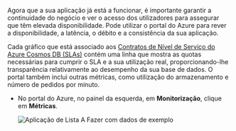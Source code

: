 Agora que a sua aplicação já está a funcionar, é importante garantir a continuidade do negócio e ver o acesso dos utilizadores para assegurar que têm elevada disponibilidade. Pode utilizar o portal do Azure para rever a disponibilidade, a latência, o débito e a consistência da sua aplicação. 

Cada gráfico que está associado aos [Contratos de Nível de Serviço do Azure Cosmos DB (SLAs)](https://azure.microsoft.com/support/legal/sla/documentdb/) contém uma linha que mostra as quotas necessárias para cumprir o SLA e a sua utilização real, proporcionando-lhe transparência relativamente ao desempenho da sua base de dados. O portal também inclui outras métricas, como utilização do armazenamento e número de pedidos por minuto.

* No portal do Azure, no painel da esquerda, em **Monitorização**, clique em **Métricas**.

   ![Aplicação de Lista A Fazer com dados de exemplo](./media/cosmos-db-tutorial-review-slas/azure-cosmosdb-portal-metrics-slas.png)